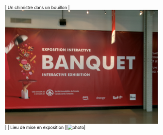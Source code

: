 | Un chimistre dans un bouillon |![photo](Medias/le_banquet.JPG)|
| Lieu de mise en exposition    ||![photo](Medias/Entrée.jfif)|
